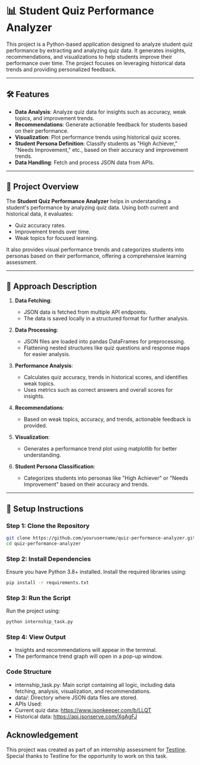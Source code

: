 # 📊 **Student Quiz Performance Analyzer**

This project is a Python-based application designed to analyze student quiz performance by extracting and analyzing quiz data. It generates insights, recommendations, and visualizations to help students improve their performance over time. The project focuses on leveraging historical data trends and providing personalized feedback.

---

## 🛠️ **Features**
- **Data Analysis**: Analyze quiz data for insights such as accuracy, weak topics, and improvement trends.
- **Recommendations**: Generate actionable feedback for students based on their performance.
- **Visualization**: Plot performance trends using historical quiz scores.
- **Student Persona Definition**: Classify students as "High Achiever," "Needs Improvement," etc., based on their accuracy and improvement trends.
- **Data Handling**: Fetch and process JSON data from APIs.

---

## 📝 **Project Overview**
The **Student Quiz Performance Analyzer** helps in understanding a student's performance by analyzing quiz data. Using both current and historical data, it evaluates:
- Quiz accuracy rates.
- Improvement trends over time.
- Weak topics for focused learning.

It also provides visual performance trends and categorizes students into personas based on their performance, offering a comprehensive learning assessment.

---

## 🧠 **Approach Description**
1. **Data Fetching**:
   - JSON data is fetched from multiple API endpoints.
   - The data is saved locally in a structured format for further analysis.

2. **Data Processing**:
   - JSON files are loaded into pandas DataFrames for preprocessing.
   - Flattening nested structures like quiz questions and response maps for easier analysis.

3. **Performance Analysis**:
   - Calculates quiz accuracy, trends in historical scores, and identifies weak topics.
   - Uses metrics such as correct answers and overall scores for insights.

4. **Recommendations**:
   - Based on weak topics, accuracy, and trends, actionable feedback is provided.

5. **Visualization**:
   - Generates a performance trend plot using matplotlib for better understanding.

6. **Student Persona Classification**:
   - Categorizes students into personas like "High Achiever" or "Needs Improvement" based on their accuracy and trends.

---

## 🚀 **Setup Instructions**

### **Step 1: Clone the Repository**
```bash
git clone https://github.com/yourusername/quiz-performance-analyzer.git
cd quiz-performance-analyzer
```
### **Step 2: Install Dependencies**
Ensure you have Python 3.8+ installed. Install the required libraries using:
```bash
pip install -r requirements.txt
```
### **Step 3: Run the Script**
Run the project using:
```bash
python internship_task.py
```
### **Step 4: View Output**
- Insights and recommendations will appear in the terminal.
- The performance trend graph will open in a pop-up window.

### **Code Structure**
- internship_task.py: Main script containing all logic, including data fetching, analysis, visualization, and recommendations.
- data/: Directory where JSON data files are stored.
- APIs Used:
- Current quiz data: https://www.jsonkeeper.com/b/LLQT
- Historical data: https://api.jsonserve.com/XgAgFJ

## **Acknowledgement**
This project was created as part of an internship assessment for [Testline](https://testline.in ). Special thanks to Testline for the opportunity to work on this task.




